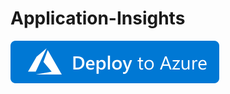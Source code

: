 # Application-Insights
<a href="https://portal.azure.com/#create/Microsoft.Template/uri/https%3A%2F%2Fgithub.com%2Fadnkai%2FApplication-Insights%2Fblob%2Fmain%2Fazuredeploy.json" rel="nofollow"><img src="https://raw.githubusercontent.com/Azure/azure-quickstart-templates/master/1-CONTRIBUTION-GUIDE/images/deploytoazure.svg?sanitize=true" style="max-width:100%;"></a>
